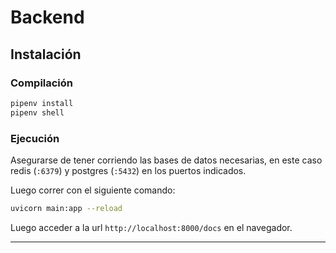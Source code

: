 # Backend

## Instalación

### Compilación
```sh
pipenv install
pipenv shell
```

### Ejecución

Asegurarse de tener corriendo las bases de datos necesarias, en este caso redis (`:6379`) y postgres (`:5432`) en los puertos indicados.

Luego correr con el siguiente comando:

```sh
uvicorn main:app --reload
```

Luego acceder a la url `http://localhost:8000/docs` en el navegador.

---